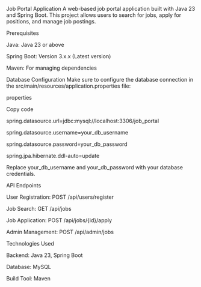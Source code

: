 Job Portal Application
A web-based job portal application built with Java 23 and Spring Boot. This project allows users to search for jobs, apply for positions, and manage job postings.

Prerequisites

Java: Java 23 or above

Spring Boot: Version 3.x.x (Latest version)

Maven: For managing dependencies


Database Configuration
Make sure to configure the database connection in the src/main/resources/application.properties file:

properties

Copy code

spring.datasource.url=jdbc:mysql://localhost:3306/job_portal

spring.datasource.username=your_db_username

spring.datasource.password=your_db_password

spring.jpa.hibernate.ddl-auto=update

Replace your_db_username and your_db_password with your database credentials.


API Endpoints

User Registration: POST /api/users/register

Job Search: GET /api/jobs

Job Application: POST /api/jobs/{id}/apply

Admin Management: POST /api/admin/jobs


Technologies Used

Backend: Java 23, Spring Boot

Database: MySQL

Build Tool: Maven

